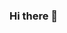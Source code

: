 ### Hi there 👋

<!--
**kakizaki55/kakizaki55** is a ✨ _special_ ✨ repository because its `README.md` (this file) appears on your GitHub profile.

just trying out the readME file


react with a focus on functinal components 


